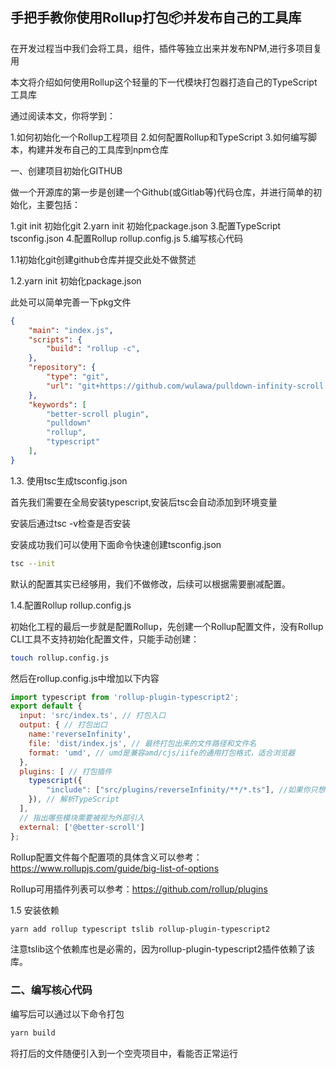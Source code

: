 ## 手把手教你使用Rollup打包📦并发布自己的工具库

在开发过程当中我们会将工具，组件，插件等独立出来并发布NPM,进行多项目复用

本文将介绍如何使用Rollup这个轻量的下一代模块打包器打造自己的TypeScript工具库

通过阅读本文，你将学到：

1.如何初始化一个Rollup工程项目
2.如何配置Rollup和TypeScript
3.如何编写脚本，构建并发布自己的工具库到npm仓库


一、创建项目初始化GITHUB

做一个开源库的第一步是创建一个Github(或Gitlab等)代码仓库，并进行简单的初始化，主要包括：

1.git init 初始化git
2.yarn init 初始化package.json
3.配置TypeScript tsconfig.json
4.配置Rollup rollup.config.js
5.编写核心代码

 
 
1.1初始化git创建github仓库并提交此处不做赘述

1.2.yarn init 初始化package.json

此处可以简单完善一下pkg文件

```json
{
    "main": "index.js",
    "scripts": {
        "build": "rollup -c",
    },
    "repository": {
        "type": "git",
        "url": "git+https://github.com/wulawa/pulldown-infinity-scroll.git"
    },
    "keywords": [
        "better-scroll plugin",
        "pulldown"
        "rollup", 
        "typescript"
    ],
}
```

1.3. 使用tsc生成tsconfig.json

首先我们需要在全局安装typescript,安装后tsc会自动添加到环境变量

安装后通过tsc -v检查是否安装

安装成功我们可以使用下面命令快速创建tsconfig.json

```bash
tsc --init
```

默认的配置其实已经够用，我们不做修改，后续可以根据需要删减配置。


1.4.配置Rollup rollup.config.js

初始化工程的最后一步就是配置Rollup，先创建一个Rollup配置文件，没有Rollup CLI工具不支持初始化配置文件，只能手动创建：
```bash
touch rollup.config.js
```
然后在rollup.config.js中增加以下内容

```js
import typescript from 'rollup-plugin-typescript2';
export default {
  input: 'src/index.ts', // 打包入口
  output: { // 打包出口
    name:'reverseInfinity',
	file: 'dist/index.js', // 最终打包出来的文件路径和文件名
    format: 'umd', // umd是兼容amd/cjs/iife的通用打包格式，适合浏览器
  },
  plugins: [ // 打包插件
    typescript({
        "include": ["src/plugins/reverseInfinity/**/*.ts"], //如果你只想打包指定文件夹或文件，此处一定要配置，不然会使用tsconfig.json配置，导致ts检测不需要的文件或文件夹
    }), // 解析TypeScript
  ],
  // 指出哪些模块需要被视为外部引入
  external: ['@better-scroll']
};
```
Rollup配置文件每个配置项的具体含义可以参考：https://www.rollupjs.com/guide/big-list-of-options

Rollup可用插件列表可以参考：https://github.com/rollup/plugins

1.5 安装依赖
```bash
yarn add rollup typescript tslib rollup-plugin-typescript2
```
注意tslib这个依赖库也是必需的，因为rollup-plugin-typescript2插件依赖了该库。


### 二、编写核心代码

编写后可以通过以下命令打包

```bash
yarn build
```

将打后的文件随便引入到一个空壳项目中，看能否正常运行
